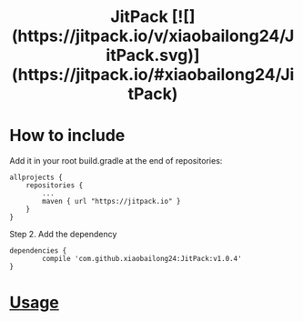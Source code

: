 
<h1 align="center">JitPack [![](https://jitpack.io/v/xiaobailong24/JitPack.svg)](https://jitpack.io/#xiaobailong24/JitPack)


# How to include

Add it in your root build.gradle at the end of repositories:

	allprojects {
		repositories {
			...
			maven { url "https://jitpack.io" }
		}
	}
Step 2. Add the dependency

	dependencies {
	        compile 'com.github.xiaobailong24:JitPack:v1.0.4'
	}

# [Usage](https://github.com/xiaobailong24/JitPack/wiki)



